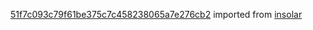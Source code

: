 [51f7c093c79f61be375c7c458238065a7e276cb2](https://github.com/insolar/insolar/commit/51f7c093c79f61be375c7c458238065a7e276cb2) imported from [insolar](https://github.com/insolar/insolar)
